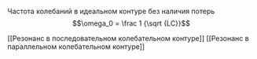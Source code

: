 Частота колебаний в идеальном контуре без наличия потерь
$$\omega_0 = \frac 1 {\sqrt {LC}}$$

[[Резонанс в последовательном колебательном контуре]]
[[Резонанс в параллельном колебательном контуре]]